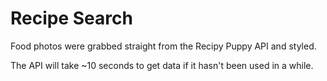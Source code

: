 # Recipe Search

Food photos were grabbed straight from the Recipy Puppy API and styled.

The API will take ~10 seconds to get data if it hasn't been used in a while.
